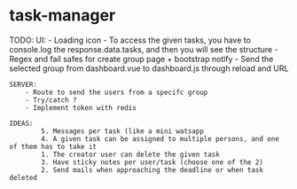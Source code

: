 # task-manager

TODO: 
	UI:
		- Loading icon
		- To access the given tasks, you have to console.log the response.data.tasks, and then you will see the structure
		- Regex and fail safes for create group page + bootstrap notify
		- Send the selected group from dashboard.vue to dashboard.js through reload and URL

	SERVER:
		- Route to send the users from a specifc group
		- Try/catch ?
		- Implement token with redis

	IDEAS:
            5. Messages per task (like a mini watsapp
            4. A given task can be assigned to multiple persons, and one of them has to take it
            1. The creator user can delete the given task
            3. Have sticky notes per user/task (choose one of the 2)
            2. Send mails when approaching the deadline or when task deleted
